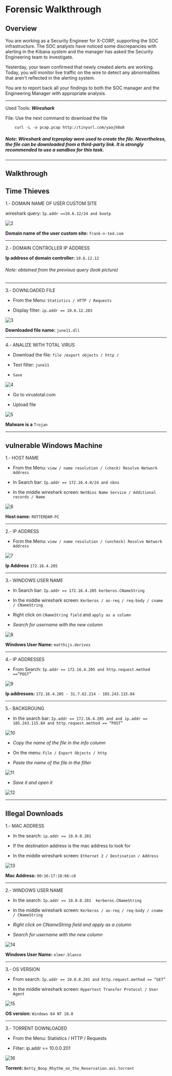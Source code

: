 # **Forensic Walkthrough**

## Overview
You are working as a Security Engineer for X-CORP, supporting the SOC infrastructure. The SOC analysts have noticed some discrepancies with alerting in the Kibana system and the manager has asked the Security Engineering team to investigate.

Yesterday, your team confirmed that newly created alerts are working. Today, you will monitor live traffic on the wire to detect any abnormalities that aren't reflected in the alerting system.

You are to report back all your findings to both the SOC manager and the Engineering Manager with appropriate analysis.

---

Used Tools: ***Wireshark***

File: Use the next command to download the file

		curl -L -o pcap.pcap http://tinyurl.com/yaajh8o8

##### Note: Wireshark and tcpreplay were used to create the file. Nevertheless, the file can be downloaded from a third-party link. It is strongly recommended to use a sandbox for this task.

---

## **Walkthrough**



## Time Thieves

1.- DOMAIN NAME OF USER CUSTOM SITE

wireshark query: `Ip.addr ==10.6.12/24 and bootp`

![2](/Images/3/2.png)
 
**Domain name of the user custom site:** `frank-n-ted.com`

---

2.- DOMAIN CONTROLLER IP ADDRESS
	
**Ip address of domain controller:** `10.6.12.12`

######  Note: obtained from the previous query (look picture)

---

3.- DOWNLOADED FILE

- From the Menu: `Statistics / HTTP / Requests`

- Display filter: `ip.addr == 10.6.12.203`

![3](/Images/3/3.png)

**Downloaded file name:** `june11.dll`

---

4.- ANALIZE WITH TOTAL VIRUS

- Download the file: `file /export objects / http /`

- Text filter: `june11`

- `Save`

![4](/Images/3/4.png)

- Go to virustotal.com

- Upload file

![5](/Images/3/5.png)

**Malware is a** `Trojan`

---

## vulnerable Windows Machine

1.- HOST NAME

- From the Menu: `view / name resolution / (check) Resolve Network Address`

- In Search bar: `Ip.addr == 172.16.4.0/24 and nbns`

- In the middle wireshark screen: `NetBios Name Service / Additional records / Name`

![6](/Images/3/6.png)

**Host name:** `ROTTERDAM-PC`

---

2.- IP ADDRESS

- Form the Menu: `view / name resolution / (uncheck) Resolve Network Address`

![7](/Images/3/7.png)

**Ip Address** `172.16.4.205`

---


3.- WINDOWS USER NAME

- In Search bar: `Ip.addr == 172.16.4.205 kerberos.CNameString`

- In the middle wireshark screen: `Kerberos / as-req / req-body / cname / CNameString`

- Right click on `CNameString field` and `apply as a column`

- *Search for username with the new column*

![8](/Images/3/8.png)

**Windows User Name:** `matthijs.derives`

---

4.- IP ADDRESSES
- From Search: `Ip.addr == 172.16.4.205 and http.request.method ==”POST”`

![9](/Images/3/9.png)

**Ip addresses:** `172.16.4.205 - 31.7.62.214 - 185.243.115.84`

---

5.- BACKGROUNG

- In the search bar: `Ip.addr == 172.16.4.205 and and ip.addr == 185.243.115.84 and http.request.method == “POST”`

![10](/Images/3/10.png)

- *Copy the name of the file in the info column*

- On the menu: `File / Export Objects / http`

- *Paste the name of the file in the filter*

![11](/Images/3/11.png)

- *Save it and open it*

![12](/Images/3/12.png)

---

## Illegal Downloads

1.- MAC ADDRESS 
- In the search: `ip.addr == 10.0.0.201`

- If the destination address is the mac address to look for

- In the middle wireshark screen: `Ethernet 2 / Destination / Address`

![13](/Images/3/13.png)

**Mac Address:** `00:16:17:18:66:c8`

---

2.- WINDOWS USER NAME
- In the search: `Ip.addr == 10.0.0.201  kerberos.CNameString`

- In the middle wireshark screen: `Kerberos / as-req / req-body / cname / CNameString`

- *Right click on CNameString field and apply as a column*

- *Search for username with the new column*

![14](/Images/3/14.png)

**Windows User Name:** `elmer.blanco`

---

3.- OS VERSION 
- From search: `Ip.addr == 10.0.0.201 and http.request.method == “GET”`

- In the middle wireshark screen: `Hypertext Transfer Protocol / User Agent`

![15](/Images/3/15.png)

**OS version:** `Windows 64 NT 10.0`

---

3.- TORRENT DOWNLOADED

- From the Menu: Statistics / HTTP /  Requests

- Filter: ip.addr == 10.0.0.201

![16](/Images/3/16.png)

**Torrent:** `Betty_Boop_Rhythm_on_the_Reservation.avi.torrent`